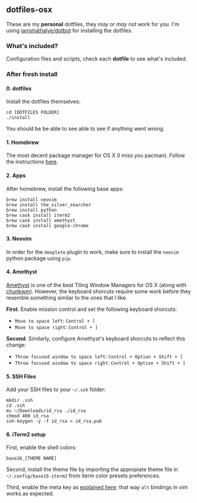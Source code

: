 [homebrew]: https://brew.sh/
[amethyst]: https://github.com/ianyh/Amethyst
[chunkwm]: https://github.com/koekeishiya/chunkwm
[iterm-meta]: https://stackoverflow.com/questions/196357/making-iterm-to-translate-meta-key-in-the-same-way-as-in-other-oses

## dotfiles-osx

These are my **personal** dotfiles, they *may* or *may not* work for you. I'm using [ianishathalye/dotbot](https://github.com/anishathalye/dotbot) for installing the dotfiles.

### What's included?

Configuration files and scripts, check each **dotfile** to see what's included.

### After fresh install

#### 0. dotfiles

Install the dotfiles themselves:

```
cd [DOTFILES FOLDER]
./install
```

You should be be able to see able to see if anything went wrong.


#### 1. Homebrew

The most decent package manager for OS X (I miss you pacman). Follow the instructions
[here][homebrew].

#### 2. Apps

After homebrew, install the following base apps:

```
brew install neovim
brew install the_silver_searcher
brew install python
brew cask install iterm2
brew cask install amethyst
brew cask install google-chrome
```

#### 3. Neovim

In order for the `deoplete` plugin to work, make sure to install the `neovim` python package using `pip`.

#### 4. Amethyst

[Amethyst][amethyst] is one of the best Tiling Window Managers for OS X (along with [chunkwm][chunkwm]).
However, the keyboard shorcuts require some work before they resemble something similar to the ones that
I like.

**First**. Enable mission control and set the following keyboard shorcuts:

- `Move to space left`: `Control + [`
- `Move to space right`: `Control + ]`

**Second**. Similarly, configure Amethyst's keyboard shorcuts to reflect this change:

- `Throw focused window to space left`: `Control + Option + Shift + [`
- `Throw focused window to space right`: `Control + Option + Shift + ]`

#### 5. SSH Files

Add your SSH files to your `~/.ssh` folder:

```
mkdir .ssh
cd .ssh
mv ~/Downloads/id_rsa ./id_rsa
chmod 400 id_rsa
ssh-keygen -y -f id_rsa > id_rsa.pub
```

#### 6. iTerm2 setup

First, enable the shell colors:

```
base16_[THEME NAME]
```

Second, install the theme file by importing the appropiate theme file
in `~/.config/base16-iterm2` from iterm color presets preferences.

Third, enable the meta key as [explained here][iterm-meta]; that way `alt` bindings in vim works
as expected.
